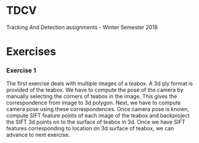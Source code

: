 # TDCV
Tracking And Detection assignments - Winter Semester 2018

# Exercises

### Exercise 1

The first exercise deals with multiple images of a teabox. A 3d ply format is provided of the teabox. We have to compute 
the pose of the camera by manually selecting the corners of teabox in the image. This gives the correspondence from image to 
3d polygon. Next, we have to compute camera pose using these correspondences. Once camera pose is known, compute SIFT feature
points of each image of the teabox and backproject the SIFT 3d points on to the surface of teabox in 3d. Once we have SIFT 
features corresponding to location on 3d surface of teabox, we can advance to next exercise.  
